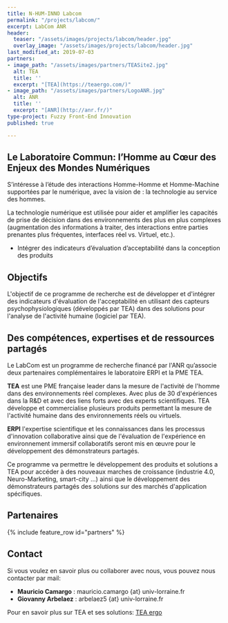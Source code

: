 ```yaml
---
title: N-HUM-INNO Labcom
permalink: "/projects/labcom/"
excerpt: LabCom ANR
header:
  teaser: "/assets/images/projects/labcom/header.jpg"
  overlay_image: "/assets/images/projects/labcom/header.jpg"
last_modified_at: 2019-07-03
partners:
- image_path: "/assets/images/partners/TEASite2.jpg"
  alt: TEA
  title: ''
  excerpt: "[TEA](https://teaergo.com/)"
- image_path: "/assets/images/partners/LogoANR.jpg"
  alt: ANR
  title: ''
  excerpt: "[ANR](http://anr.fr/)"
type-project: Fuzzy Front-End Innovation
published: true

---
```

## Le Laboratoire Commun: l’Homme au Cœur des Enjeux des Mondes Numériques

S’intéresse à l’étude des interactions Homme-Homme et Homme-Machine supportées par le numérique, avec la vision de : la technologie au service des hommes. 

La technologie numérique est utilisée pour aider et amplifier les capacités de prise de décision dans des environnements des plus en plus complexes (augmentation des informations à traiter, des interactions entre parties prenantes plus fréquentes, interfaces réel vs. Virtuel, etc.).

- Intégrer des indicateurs d’évaluation d’acceptabilité dans la conception des produits

## Objectifs

L'objectif de ce programme de recherche est de développer et d'intégrer des indicateurs d'évaluation de l'acceptabilité en utilisant des capteurs psychophysiologiques (développés par TEA) dans des solutions pour l'analyse de l'activité humaine (logiciel par TEA).


## Des compétences, expertises et de ressources partagés

Le LabCom est un programme de recherche financé par l'ANR qu’associe deux partenaires complémentaires le laboratoire ERPI et la PME TEA.

**TEA** est une PME française leader dans la mesure de l'activité de l'homme dans des environnements réel complexes. Avec plus de 30 d'expériences dans la R&D et avec des liens forts avec des experts scientifiques. TEA développe et commercialise plusieurs produits permettant la mesure de l'activité humaine dans des environnements réels ou virtuels.

**ERPI** l'expertise scientifique et les connaissances dans les processus d'innovation collaborative ainsi que de l'évaluation de l'expérience en environnement immersif collaboratifs seront mis en œuvre pour le développement des démonstrateurs partagés.

Ce programme va permettre le développement des produits et solutions a TEA pour accéder à des nouveaux marches de croissance (industrie 4.0, Neuro-Marketing, smart-city …) ainsi que le développement des démonstrateurs partagés des solutions sur des marchés d'application spécifiques.

<!-- ## Associated Scientific Production -->


## Partenaires

{% include feature_row id="partners" %}


## Contact
Si vous voulez en savoir plus ou collaborer avec nous, vous pouvez nous contacter par mail:

- **Mauricio Camargo** : mauricio.camargo {at} univ-lorraine.fr
- **Giovanny Arbelaez** : arbelaez5 {at} univ-lorraine.fr

Pour en savoir plus sur TEA et ses solutions: [TEA ergo](https://teaergo.com)
